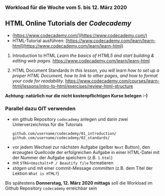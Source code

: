 ### Workload für die Woche vom 5. bis 12. März 2020

## HTML Online Tutorials der *Codecademy*

* [https://www.codecademy.com/](https://www.codecademy.com/)
* HTML-Tutorial ausführen: [https://www.codecademy.com/learn/learn-html](https://www.codecademy.com/learn/learn-html)

1. Introduction to HTML
*Learn the basics of HTML5 and start building & editing web pages.*
https://www.codecademy.com/learn/learn-html


2. HTML Document Standards
*In this lesson, you will learn how to set up a proper HTML Document, how to link to other pages, and how to format your code for readability.*
https://www.codecademy.com/courses/learn-html/lessons/intro-to-html/exercises/review-html-structure


**Achtung: natürlich nur die nicht kostenpflichtigen Kurse belegen :-)**

### Parallel dazu GIT verwenden

* ein github Repository `codecademy` anlegen und darin zwei Unterverzeichniss für die Tutorials
    ```
    github.com/username/codecademy/01_introduction/
    github.com/username/codecademy/02_standards/
    ```
* vor jedem Wechsel zur nächsten Aufgabe (gelber `Next` Button), den erzeugten Quellcode der erfolgreichen Aufgabe in einer HTML-Datei mit der Nummer der Aufgabe speichern (z.B. `1.html`)
* mit `STRG+Umschalt+P / Beautify file` formatieren
* *stagen* und mit einer commit-Message *committen* (z.B. dem Titel der Lektion `What is HTML?`)

Bis spätestens **Donnerstag, 12. März 2020 mittags** soll die Workload im Github Repository `codecademy` erreichbar sein
